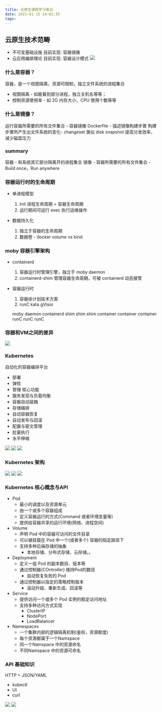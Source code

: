 ```yaml
---
title: 云原生课程学习笔记
date: 2021-01-15 14:01:35
tags:
---
```



## 云原生技术范畴
- 不可变基础设施 目前实现: 容器镜像
- 云应用编排理论 目前实现: 容器设计模式
![](cncf.png)

### 什么是容器？
容器，是一个视图隔离，资源可限制，独立文件系统的进程集合
- 视图隔离 - 如能看到部分进程，独立主机名等等；
- 控制资源使用率 - 如 2G 内存大小，CPU 使用个数等等
<!-- more -->
### 什么是镜像？
运行容器所需要的所有文件集合 - 容器镜像
Dockerfile - 描述镜像构建步骤
构建步骤所产生出文件系统的变化- changeset
类似 disk snapshot
提高分发效率，减少磁盘压力

### summary
容器 - 和系统其它部分隔离开的进程集合
镜像 - 容器所需要的所有文件集合 - Build once，Run anywhere

### 容器运行时的生命周期
- 单进程模型
   1. Init 进程生命周期 = 容器生命周期
   2. 运行期间可运行 exec 执行运维操作

- 数据持久化
   1. 独立于容器的生命周期
   2. 数据卷 - docker volume vs bind

### moby 容器引擎架构
- containerd 
   1. 容器运行时管理引擎，独立于 moby daemon
   2. containerd-shim 管理容器生命周期，可被 containerd 动态接管

- 容器运行时
   1. 容器徐计划技术方案
   2. runC kata gVisor


   moby daemon
   containerd
shim shim shim
container   container  container
runC         runC          runC

### 容器和VM之间的差异
![](compare.png)

### Kubernetes
自动化的容器编排平台
- 部署
- 弹性
- 管理
核心功能
- 服务发现与负载均衡
- 容器自动装箱
- 存储编排
- 自动容器恢复
- 自动发布与回滚
- 配置与密文管理
- 批量执行
- 水平伸缩

![](recover.png)
![](water.png)
![](schedluer.png)
### Kubernetes 架构
![](master.png)
![](node.png)
![](example.png)

### Kubernetes 核心概念与API
- Pod
   - 最小的调度以及资源单元
   - 由一个或多个容器组成
   - 定义容器运行的方式(Command 或者环境变量等)
   - 提供给容器共享的运行环境(网络、进程空间)
- Volume
   - 声明 Pod 中的容器可访问的文件目录
   - 可以被挂载在 Pod 中一个(或者多个) 容器的指定路径下
   - 支持多种后端存储的抽象
      - 本地存储、分布式存储、云存储。。
- Deployment
   - 定义一组 Pod 的副本数目、版本等
   - 通过控制器(COntroller) 维持Pod的数目
      - 自动恢复失败的 Pod
   - 通过控制器以指定的策略控制版本
      - 滚动升级、重新生成、回滚等
- Service
   - 提供访问一个或多个 Pod 实例的稳定访问地址
   - 支持多种访问方式实现
      - ClusterIP
      - NodePort
      - LoadBalancer
- Namespaces
   - 一个集群内部的逻辑隔离机制(鉴权，资源额度)
   - 每个资源都属于一个Namspace
   - 同一个Namspace 中的资源命名
   - 不同Namspace 中的资源可命名

### API 基础知识
HTTP + JSON/YAML
- kubectl
- UI
- curl

![](api.png)
![](label.png)
